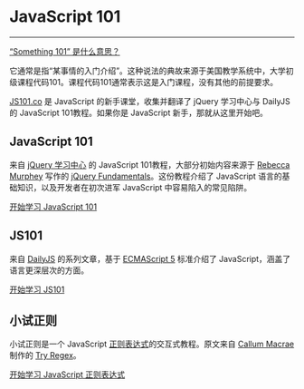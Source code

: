 # JavaScript 101

------

[“Something 101” 是什么意思？](http://english.stackexchange.com/questions/14265/what-does-something-101-mean)

它通常是指“某事情的入门介绍”。这种说法的典故来源于美国教学系统中，大学初级课程代码101。课程代码101通常表示这是入门课程，没有其他的前提要求。

[JS101.co](http://js101.co) 是 JavaScript 的新手课堂，收集并翻译了 jQuery 学习中心与 DailyJS 的 JavaScript 101教程。如果你是 JavaScript 新手，那就从这里开始吧。

## JavaScript 101

来自 [jQuery 学习中心](http://learn.jquery.com) 的 JavaScript 101教程，大部分初始内容来源于 [Rebecca Murphey](http://www.rmurphey.com/) 写作的 [jQuery Fundamentals](http://jqfundamentals.com/legacy)。这份教程介绍了 JavaScript 语言的基础知识，以及开发者在初次进军 JavaScript 中容易陷入的常见陷阱。

[开始学习 JavaScript 101](/javascript-101/)

## JS101

来自 [DailyJS](http://dailyjs.com) 的系列文章，基于 [ECMAScript 5](http://zh.wikipedia.org/wiki/ECMAScript) 标准介绍了 JavaScript，涵盖了语言更深层次的方面。

[开始学习 JS101](/js101/)

## 小试正则

小试正则是一个 JavaScript [正则表达式](https://zh.wikipedia.org/wiki/%E6%AD%A3%E5%88%99%E8%A1%A8%E8%BE%BE%E5%BC%8F)的交互式教程。原文来自 [Callum Macrae](http://macr.ae/) 制作的 [Try Regex](http://tryregex.com/)。

[开始学习 JavaScript 正则表达式](/tryregex/)
